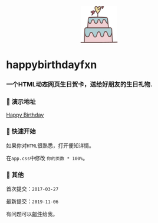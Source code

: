 <p align="center">
	<img width="100" height="100" src="icon.png" alt="logo">
</p>


# happybirthdayfxn

### 一个HTML动态网页生日贺卡，送给好朋友的生日礼物.
### 🎉 演示地址

 [Happy Birthday](https://ztygalaxy.github.io/happybirthdayfxn/)

### 🔨 快速开始

如果你对`HTML`很熟悉，打开便知详情。

在`app.css`中修改 `你的页数 * 100%`。

### 🎤 其他

首次提交：`2017-03-27`

最新提交：`2019-11-06`

有问题可以[邮件](mailto:zhangty1996@163.com)给我。